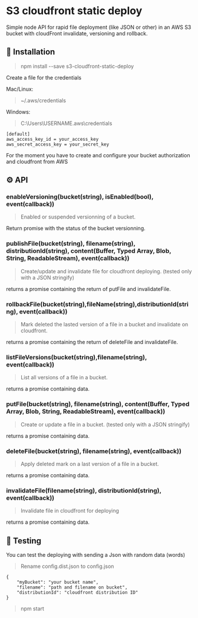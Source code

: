 # S3 cloudfront static deploy 

Simple node API for rapid file deployment (like JSON or other) in an AWS S3 bucket with cloudFront invalidate, versioning and rollback.

## :rocket: Installation 

> npm install --save s3-cloudfront-static-deploy

Create a file for the credentials

Mac/Linux: 
> ~/.aws/credentials

Windows: 
> C:\Users\USERNAME\.aws\credentials

    [default]
    aws_access_key_id = your_access_key
    aws_secret_access_key = your_secret_key

For the moment you have to create and configure your bucket authorization and cloudfront from AWS

## :gear: API 

### **enableVersioning(bucket(string), isEnabled(bool), event(callback))**

> Enabled or suspended versionning of a bucket.

Return promise with the status of the bucket versionning.

### **publishFile(bucket(string), filename(string), distributionId(string), content(Buffer, Typed Array, Blob, String, ReadableStream), event(callback))**

> Create/update and invalidate file for cloudfront deploying. (tested only with a JSON stringify)

returns a promise containing the return of putFile and invalidateFile.

### **rollbackFile(bucket(string),fileName(string),distributionId(string), event(callback))**

> Mark deleted the lasted version of a file in a bucket and invalidate on cloudfront.

returns a promise containing the return of deleteFile and invalidateFile.

### **listFileVersions(bucket(string),filename(string), event(callback))**

> List all versions of a file in a bucket.

returns a promise containing data.

### **putFile(bucket(string), filename(string), content(Buffer, Typed Array, Blob, String, ReadableStream), event(callback))**

> Create or update a file in a bucket. (tested only with a JSON stringify)

returns a promise containing data.

### **deleteFile(bucket(string), filename(string), event(callback))**

> Apply deleted mark on a last version of a file in a bucket.

returns a promise containing data.

### **invalidateFile(filename(string), distributionId(string), event(callback))**

> Invalidate file in cloudfront for deploying

returns a promise containing data.

## :eyes: Testing 

You can test the deploying with sending a Json with random data (words)

> Rename config.dist.json to config.json

    {
        "myBucket": "your bucket name",
        "filename": "path and filename on bucket",
        "distributionId": "cloudfront distribution ID"
    }

> npm start
